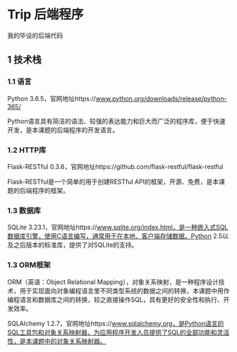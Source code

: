 # Trip 后端程序

我的毕设的后端代码

## 1 技术栈
### 1.1 语言
Python 3.6.5，官网地址https://www.python.org/downloads/release/python-365/

Python语言具有简洁的语法、较强的表达能力和巨大而广泛的程序库，便于快速开发，是本课题的后端程序的开发语言。

### 1.2 HTTP库
Flask-RESTful 0.3.6，官网地址https://github.com/flask-restful/flask-restful

Flask-RESTful是一个简单的用于创建RESTful API的框架，开源、免费，是本课题的后端程序的框架。

### 1.3 数据库
SQLite 3.23.1，官网地址https://www.sqlite.org/index.html，是一种嵌入式SQL数据库引擎，使用C语言编写，通常用于在本地、客户端存储数据。Python 2.5以及之后版本的标准库，提供了对SQLite的支持。

### 1.3 ORM框架
ORM（英语：Object Relational Mapping），对象关系映射，是一种程序设计技术，用于实现面向对象编程语言里不同类型系统的数据之间的转换，本课题中用作编程语言和数据库之间的转换，较之直接操作SQL，具有更好的安全性和执行、开发效率。

SQLAlchemy 1.2.7，官网地址https://www.sqlalchemy.org，是Python语言的SQL工具包和对象关系映射器，为应用程序开发人员提供了SQL的全部功能和灵活性，是本课题中的对象关系映射器。


